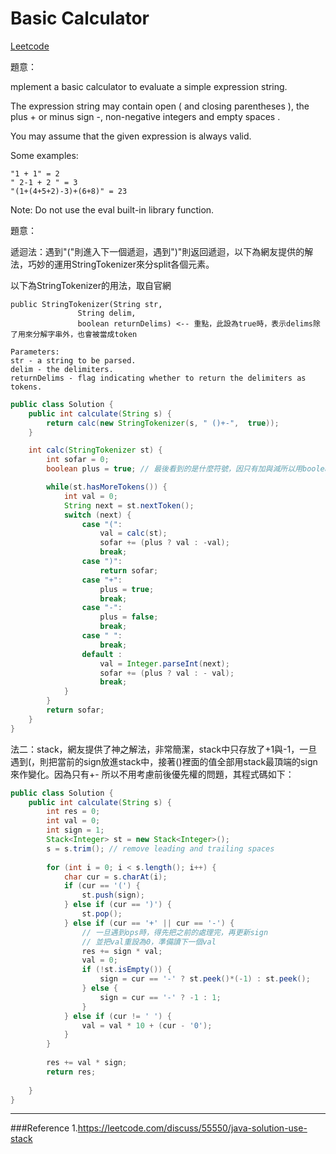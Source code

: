 # Basic Calculator

[Leetcode](https://leetcode.com/problems/basic-calculator/)

題意：

mplement a basic calculator to evaluate a simple expression string.

The expression string may contain open ( and closing parentheses ), the plus + or minus sign -, non-negative integers and empty spaces .

You may assume that the given expression is always valid.

Some examples:
```
"1 + 1" = 2
" 2-1 + 2 " = 3
"(1+(4+5+2)-3)+(6+8)" = 23
```
Note: Do not use the eval built-in library function.

題意：

遞迴法：遇到"("則進入下一個遞迴，遇到")"則返回遞迴，以下為網友提供的解法，巧妙的運用StringTokenizer來分split各個元素。

以下為StringTokenizer的用法，取自官網

```
public StringTokenizer(String str,
               String delim,
               boolean returnDelims) <-- 重點，此設為true時，表示delims除了用來分解字串外，也會被當成token

Parameters:
str - a string to be parsed.
delim - the delimiters.
returnDelims - flag indicating whether to return the delimiters as tokens.
```

```java
public class Solution {
    public int calculate(String s) {
		return calc(new StringTokenizer(s, " ()+-",  true));
	}

 	int calc(StringTokenizer st) {
 		int sofar = 0;
 		boolean plus = true; // 最後看到的是什麼符號，因只有加與減所以用boolean即可

 		while(st.hasMoreTokens()) {
 			int val = 0;
 			String next = st.nextToken();
 			switch (next) {
 				case "(":
 					val = calc(st);
 					sofar += (plus ? val : -val);
 					break;
 				case ")":
					return sofar;
				case "+":
					plus = true;
					break;
				case "-":
					plus = false;
					break;
				case " ":
					break;
				default :
					val = Integer.parseInt(next);
					sofar += (plus ? val : - val);
					break;
 			}
 		}
 		return sofar;
 	}
}
```

法二：stack，網友提供了神之解法，非常簡潔，stack中只存放了+1與-1，一旦遇到(，則把當前的sign放進stack中，接著()裡面的值全部用stack最頂端的sign來作變化。因為只有+- 所以不用考慮前後優先權的問題，其程式碼如下：

```java
public class Solution {
    public int calculate(String s) {
        int res = 0;
        int val = 0;
        int sign = 1;
        Stack<Integer> st = new Stack<Integer>();
        s = s.trim(); // remove leading and trailing spaces
        
        for (int i = 0; i < s.length(); i++) {
            char cur = s.charAt(i);
            if (cur == '(') {
                st.push(sign);
            } else if (cur == ')') {
                st.pop();
            } else if (cur == '+' || cur == '-') {
                // 一旦遇到ops時，得先把之前的處理完，再更新sign
                // 並把val重設為0，準備讀下一個val
                res += sign * val;
                val = 0;
                if (!st.isEmpty()) {
                    sign = cur == '-' ? st.peek()*(-1) : st.peek();
                } else {
                    sign = cur == '-' ? -1 : 1;
                }
            } else if (cur != ' ') {
                val = val * 10 + (cur - '0');
            }
        }
        
        res += val * sign;
        return res;
        
    }
}
```

---
###Reference
1.https://leetcode.com/discuss/55550/java-solution-use-stack